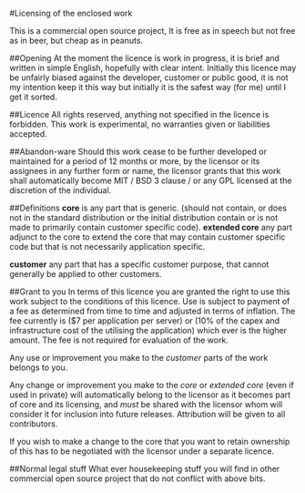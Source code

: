 #Licensing of the enclosed work

This is a commercial open source project, It is free as in speech
but not free as in beer, but cheap as in peanuts.

##Opening
At the moment the licence is work in progress, it is brief and written in simple English, hopefully with clear intent. 
Initially this licence may be unfairly biased against the developer, customer or public good, 
it is not my intention keep it this way but initially it is the safest way (for me) until I get it sorted.

##Licence
All rights reserved, anything not specified in the licence is forbidden.
This work is experimental, no warranties given or liabilities accepted.

##Abandon-ware 
Should this work cease to be further developed or maintained for a period of 12 months or more,
by the licensor or its assignees in any further form or name, the licensor grants that this work shall automatically
 become MIT / BSD 3 clause / or any GPL licensed at the discretion of the individual.

##Definitions
**core** is any part that is generic. (should not contain, or does not in the standard distribution or the initial distribution contain
or is not made to primarily contain customer specific code).
**extended core** any part adjunct to the core to extend the core that may contain customer specific code but that is not necessarily application specific.

**customer** any part that has a specific customer purpose, that cannot generally be applied to other customers.


##Grant to you
In terms of this licence you are granted the right to use this work subject to the conditions of this licence.
Use is subject to payment of a fee as determined from time to time and adjusted in terms of inflation.
The fee currently is ($7 per application per server) or (10% of the capex and infrastructure cost of the utilising the application) which ever is the higher amount.
The fee is not required for evaluation of the work.

Any use or improvement you make to the *customer* parts of the work belongs to you.

Any change or improvement you make to the *core* or *extended core* (even if used in private) will automatically belong to the licensor as it 
becomes part of core and its licensing, and *must* be shared with the licensor whom will consider it for inclusion into future releases.
Attribution will be given to all contributors. 

If you wish to make a change to the core that you want to retain ownership of this has to be negotiated with the licensor under a separate licence.


##Normal legal stuff
What ever housekeeping stuff you will find in other  commercial open source project that do not conflict with above bits.







